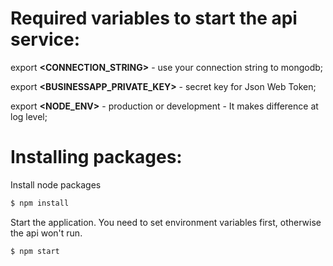 # Required variables to start the api service:

export **<CONNECTION_STRING>** - use your connection string to mongodb;

export **<BUSINESSAPP_PRIVATE_KEY>** - secret key for Json Web Token;

export **<NODE_ENV>** - production or development - It makes difference at log level;

# Installing packages:

Install node packages
```bash
$ npm install
```

Start the application. You need to set environment variables first, otherwise the api won't run.
```bash
$ npm start
```